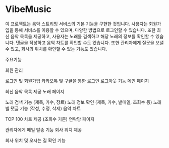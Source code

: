 # VibeMusic


이 프로젝트는 음악 스트리밍 서비스의 기본 기능을 구현한 것입니다.
사용자는 회원가입을 통해 서비스를 이용할 수 있으며, 
다양한 방법으로 로그인할 수 있습니다. 
또한 최신 음악 목록을 제공하고, 
사용자는 노래를 검색하고 해당 노래의 정보를 확인할 수 있습니다. 
댓글을 작성하고 음악 차트를 확인할 수도 있습니다. 
또한 관리자에게 질문을 보낼 수 있고, 
회사의 위치를 확인할 수 있는 기능도 있습니다.

주요기능

회원 관리

로그인 및 회원가입
카카오톡 및 구글을 통한 로그인
로그아웃 기능
메인 페이지

최신 음악 목록 제공
노래 페이지

노래 검색 기능 (제목, 가수, 장르)
노래 정보 확인 (제목, 가수, 발매일, 조회수 등)
노래 별 댓글 기능 (작성, 수정, 삭제)
음악 차트

TOP 100 차트 제공 (조회수 기준)
연락망 페이지

관리자에게 메일 발송 기능
회사 위치 제공

회사 위치 및 오시는 길 확인 기능
